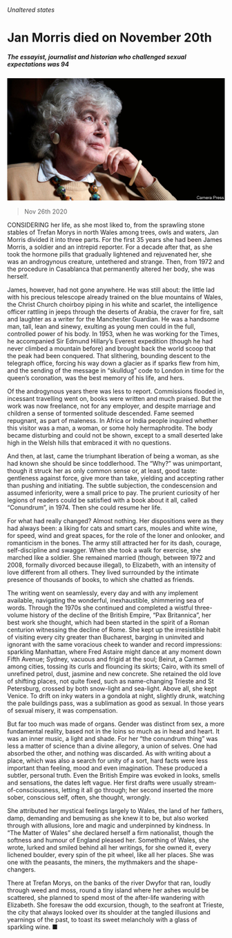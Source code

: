 ###### Unaltered states

# Jan Morris died on November 20th 

##### The essayist, journalist and historian who challenged sexual expectations was 94 

![image](images/20201128_OBP501.jpg) 

> Nov 26th 2020 

CONSIDERING her life, as she most liked to, from the sprawling stone stables of Trefan Morys in north Wales among trees, owls and waters, Jan Morris divided it into three parts. For the first 35 years she had been James Morris, a soldier and an intrepid reporter. For a decade after that, as she took the hormone pills that gradually lightened and rejuvenated her, she was an androgynous creature, untethered and strange. Then, from 1972 and the procedure in Casablanca that permanently altered her body, she was herself.

James, however, had not gone anywhere. He was still about: the little lad with his precious telescope already trained on the blue mountains of Wales, the Christ Church choirboy piping in his white and scarlet, the intelligence officer rattling in jeeps through the deserts of Arabia, the craver for fire, salt and laughter as a writer for the Manchester Guardian. He was a handsome man, tall, lean and sinewy, exulting as young men could in the full, controlled power of his body. In 1953, when he was working for the Times, he accompanied Sir Edmund Hillary’s Everest expedition (though he had never climbed a mountain before) and brought back the world scoop that the peak had been conquered. That slithering, bounding descent to the telegraph office, forcing his way down a glacier as if sparks flew from him, and the sending of the message in “skulldug” code to London in time for the queen’s coronation, was the best memory of his life, and hers.


Of the androgynous years there was less to report. Commissions flooded in, incessant travelling went on, books were written and much praised. But the work was now freelance, not for any employer, and despite marriage and children a sense of tormented solitude descended. Fame seemed repugnant, as part of maleness. In Africa or India people inquired whether this visitor was a man, a woman, or some holy hermaphrodite. The body became disturbing and could not be shown, except to a small deserted lake high in the Welsh hills that embraced it with no questions.

And then, at last, came the triumphant liberation of being a woman, as she had known she should be since toddlerhood. The “Why?” was unimportant, though it struck her as only common sense or, at least, good taste: gentleness against force, give more than take, yielding and accepting rather than pushing and initiating. The subtle subjection, the condescension and assumed inferiority, were a small price to pay. The prurient curiosity of her legions of readers could be satisfied with a book about it all, called “Conundrum”, in 1974. Then she could resume her life.

For what had really changed? Almost nothing. Her dispositions were as they had always been: a liking for cats and smart cars, moules and white wine, for speed, wind and great spaces, for the role of the loner and onlooker, and romanticism in the bones. The army still attracted her for its dash, courage, self-discipline and swagger. When she took a walk for exercise, she marched like a soldier. She remained married (though, between 1972 and 2008, formally divorced because illegal), to Elizabeth, with an intensity of love different from all others. They lived surrounded by the intimate presence of thousands of books, to which she chatted as friends.

The writing went on seamlessly, every day and with any implement available, navigating the wonderful, inexhaustible, shimmering sea of words. Through the 1970s she continued and completed a wistful three-volume history of the decline of the British Empire, “Pax Britannica”, her best work she thought, which had been started in the spirit of a Roman centurion witnessing the decline of Rome. She kept up the irresistible habit of visiting every city greater than Bucharest, barging in uninvited and ignorant with the same voracious cheek to wander and record impressions: sparkling Manhattan, where Fred Astaire might dance at any moment down Fifth Avenue; Sydney, vacuous and frigid at the soul; Beirut, a Carmen among cities, tossing its curls and flouncing its skirts; Cairo, with its smell of unrefined petrol, dust, jasmine and new concrete. She retained the old love of shifting places, not quite fixed, such as name-changing Trieste and St Petersburg, crossed by both snow-light and sea-light. Above all, she kept Venice. To drift on inky waters in a gondola at night, slightly drunk, watching the pale buildings pass, was a sublimation as good as sexual. In those years of sexual misery, it was compensation.

But far too much was made of organs. Gender was distinct from sex, a more fundamental reality, based not in the loins so much as in head and heart. It was an inner music, a light and shade. For her “the conundrum thing” was less a matter of science than a divine allegory, a union of selves. One had absorbed the other, and nothing was discarded. As with writing about a place, which was also a search for unity of a sort, hard facts were less important than feeling, mood and even imagination. These produced a subtler, personal truth. Even the British Empire was evoked in looks, smells and sensations, the dates left vague. Her first drafts were usually stream-of-consciousness, letting it all go through; her second inserted the more sober, conscious self, often, she thought, wrongly.

She attributed her mystical feelings largely to Wales, the land of her fathers, damp, demanding and bemusing as she knew it to be, but also worked through with allusions, lore and magic and underpinned by kindness. In “The Matter of Wales” she declared herself a firm nationalist, though the softness and humour of England pleased her. Something of Wales, she wrote, lurked and smiled behind all her writings, for she owned it, every lichened boulder, every spin of the pit wheel, like all her places. She was one with the peasants, the miners, the mythmakers and the shape-changers.

There at Trefan Morys, on the banks of the river Dwyfor that ran, loudly through weed and moss, round a tiny island where her ashes would be scattered, she planned to spend most of the after-life wandering with Elizabeth. She foresaw the odd excursion, though, to the seafront at Trieste, the city that always looked over its shoulder at the tangled illusions and yearnings of the past, to toast its sweet melancholy with a glass of sparkling wine. ■

